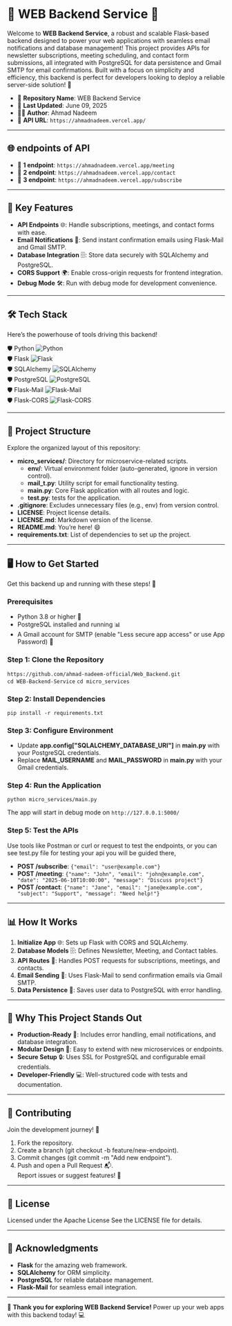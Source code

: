 # 🌟 **WEB Backend Service** 🌟  

Welcome to **WEB Backend Service**, a robust and scalable Flask-based backend designed to power your web applications with seamless email notifications and database management! This project provides APIs for newsletter subscriptions, meeting scheduling, and contact form submissions, all integrated with PostgreSQL for data persistence and Gmail SMTP for email confirmations. Built with a focus on simplicity and efficiency, this backend is perfect for developers looking to deploy a reliable server-side solution! 🚀  

- 🔗 **Repository Name**: WEB Backend Service  
- 📅 **Last Updated**: June 09, 2025
- 👨‍💻 **Author**: Ahmad Nadeem 
- 🔗 **API URL**: `https://ahmadnadeem.vercel.app/`
  

---
## 🌐︎ endpoints of API
- 🔗 **1 endpoint**: `https://ahmadnadeem.vercel.app/meeting`
- 🔗 **2 endpoint**: `https://ahmadnadeem.vercel.app/contact`
- 🔗 **3 endpoint**: `https://ahmadnadeem.vercel.app/subscribe`

---
## 🚀 Key Features  

- **API Endpoints** 🌐: Handle subscriptions, meetings, and contact forms with ease.  
- **Email Notifications** 📧: Send instant confirmation emails using Flask-Mail and Gmail SMTP.  
- **Database Integration** 🗄️: Store data securely with SQLAlchemy and PostgreSQL.  
- **CORS Support** 🌍: Enable cross-origin requests for frontend integration.  
- **Debug Mode** 🛠️: Run with debug mode for development convenience.  

---

## 🛠️ Tech Stack  

Here’s the powerhouse of tools driving this backend!  

🛡️ Python ![Python](https://img.shields.io/badge/Python-3.8%2B-blue?logo=python)  
🛡️ Flask ![Flask](https://img.shields.io/badge/Flask-2.0%2B-green?logo=flask)  
🛡️ SQLAlchemy ![SQLAlchemy](https://img.shields.io/badge/SQLAlchemy-1.4%2B-orange?logo=sqlalchemy)  
🛡️ PostgreSQL ![PostgreSQL](https://img.shields.io/badge/PostgreSQL-15%2B-blue?logo=postgresql)  
🛡️ Flask-Mail ![Flask-Mail](https://img.shields.io/badge/Flask--Mail-SMTP-red)  
🛡️ Flask-CORS ![Flask-CORS](https://img.shields.io/badge/Flask--CORS-Cross%20Origin-yellow)  

---

## 📂 Project Structure  

Explore the organized layout of this repository:  

- **micro_services/**: Directory for microservice-related scripts.  
  - **env/**: Virtual environment folder (auto-generated, ignore in version control).  
  - **mail_t.py**: Utility script for email functionality testing.  
  - **main.py**: Core Flask application with all routes and logic.    
  - **test.py**: tests for the application.  
- **.gitignore**: Excludes unnecessary files (e.g., env) from version control.  
- **LICENSE**: Project license details.  
- **LICENSE.md**: Markdown version of the license.  
- **README.md**: You’re here! 😄  
- **requirements.txt**: List of dependencies to set up the project.  

---

## 🖥️ How to Get Started  

Get this backend up and running with these steps! 🚀  

### Prerequisites  
- Python 3.8 or higher 🐍  
- PostgreSQL installed and running 📊  
- A Gmail account for SMTP (enable "Less secure app access" or use App Password) 🔑  

### Step 1: Clone the Repository  
`https://github.com/ahmad-nadeem-official/Web_Backend.git`  
`cd WEB-Backend-Service`
`cd micro_services`  

### Step 2: Install Dependencies  
`pip install -r requirements.txt`  

### Step 3: Configure Environment  
- Update **app.config["SQLALCHEMY_DATABASE_URI"]** in **main.py** with your PostgreSQL credentials.  
- Replace **MAIL_USERNAME** and **MAIL_PASSWORD** in **main.py** with your Gmail credentials.  

### Step 4: Run the Application  
`python micro_services/main.py`  

The app will start in debug mode on `http://127.0.0.1:5000/`  

### Step 5: Test the APIs  
Use tools like Postman or curl or request to test the endpoints, 
or you can see test.py file for testing your api you will be guided there, 
- **POST /subscribe**: `{"email": "user@example.com"}`  
- **POST /meeting**: `{"name": "John", "email": "john@example.com", "date": "2025-06-10T10:00:00", "message": "Discuss project"}`  
- **POST /contact**: `{"name": "Jane", "email": "jane@example.com", "subject": "Support", "message": "Need help!"}`  

---

## 📊 How It Works  

1. **Initialize App** 🌐: Sets up Flask with CORS and SQLAlchemy.  
2. **Database Models** 🗄️: Defines Newsletter, Meeting, and Contact tables.  
3. **API Routes** 🔗: Handles POST requests for subscriptions, meetings, and contacts.  
4. **Email Sending** 📧: Uses Flask-Mail to send confirmation emails via Gmail SMTP.  
5. **Data Persistence** 💾: Saves user data to PostgreSQL with error handling.  

---

## 🧠 Why This Project Stands Out  

- **Production-Ready** 🚀: Includes error handling, email notifications, and database integration.  
- **Modular Design** 🧩: Easy to extend with new microservices or endpoints.  
- **Secure Setup** 🔒: Uses SSL for PostgreSQL and configurable email credentials.  
- **Developer-Friendly** 💻: Well-structured code with tests and documentation.  

---

## 🤝 Contributing  

Join the development journey! 🍴  
1. Fork the repository.  
2. Create a branch (git checkout -b feature/new-endpoint).  
3. Commit changes (git commit -m "Add new endpoint").  
4. Push and open a Pull Request 📬.  
Report issues or suggest features! 🤗  

---

## 📜 License  

Licensed under the Apache License See the LICENSE file for details.  

---

## 🙌 Acknowledgments  

- **Flask** for the amazing web framework.  
- **SQLAlchemy** for ORM simplicity.  
- **PostgreSQL** for reliable database management.  
- **Flask-Mail** for seamless email integration.  

---

🎉 **Thank you for exploring WEB Backend Service!** Power up your web apps with this backend today! 💻  